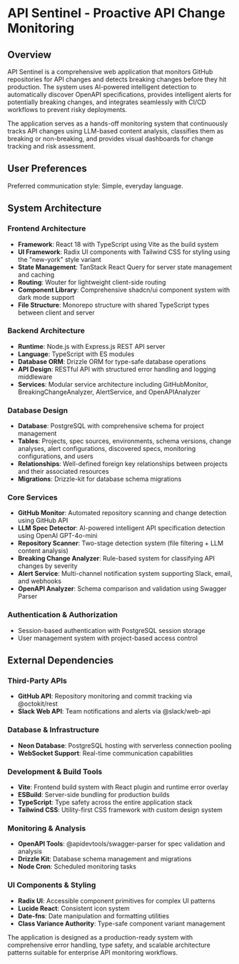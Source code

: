 # API Sentinel - Proactive API Change Monitoring

## Overview

API Sentinel is a comprehensive web application that monitors GitHub repositories for API changes and detects breaking changes before they hit production. The system uses AI-powered intelligent detection to automatically discover OpenAPI specifications, provides intelligent alerts for potentially breaking changes, and integrates seamlessly with CI/CD workflows to prevent risky deployments.

The application serves as a hands-off monitoring system that continuously tracks API changes using LLM-based content analysis, classifies them as breaking or non-breaking, and provides visual dashboards for change tracking and risk assessment.

## User Preferences

Preferred communication style: Simple, everyday language.

## System Architecture

### Frontend Architecture
- **Framework**: React 18 with TypeScript using Vite as the build system
- **UI Framework**: Radix UI components with Tailwind CSS for styling using the "new-york" style variant
- **State Management**: TanStack React Query for server state management and caching
- **Routing**: Wouter for lightweight client-side routing
- **Component Library**: Comprehensive shadcn/ui component system with dark mode support
- **File Structure**: Monorepo structure with shared TypeScript types between client and server

### Backend Architecture
- **Runtime**: Node.js with Express.js REST API server
- **Language**: TypeScript with ES modules
- **Database ORM**: Drizzle ORM for type-safe database operations
- **API Design**: RESTful API with structured error handling and logging middleware
- **Services**: Modular service architecture including GitHubMonitor, BreakingChangeAnalyzer, AlertService, and OpenAPIAnalyzer

### Database Design
- **Database**: PostgreSQL with comprehensive schema for project management
- **Tables**: Projects, spec sources, environments, schema versions, change analyses, alert configurations, discovered specs, monitoring configurations, and users
- **Relationships**: Well-defined foreign key relationships between projects and their associated resources
- **Migrations**: Drizzle-kit for database schema migrations

### Core Services
- **GitHub Monitor**: Automated repository scanning and change detection using GitHub API
- **LLM Spec Detector**: AI-powered intelligent API specification detection using OpenAI GPT-4o-mini
- **Repository Scanner**: Two-stage detection system (file filtering + LLM content analysis)
- **Breaking Change Analyzer**: Rule-based system for classifying API changes by severity
- **Alert Service**: Multi-channel notification system supporting Slack, email, and webhooks
- **OpenAPI Analyzer**: Schema comparison and validation using Swagger Parser

### Authentication & Authorization
- Session-based authentication with PostgreSQL session storage
- User management system with project-based access control

## External Dependencies

### Third-Party APIs
- **GitHub API**: Repository monitoring and commit tracking via @octokit/rest
- **Slack Web API**: Team notifications and alerts via @slack/web-api

### Database & Infrastructure
- **Neon Database**: PostgreSQL hosting with serverless connection pooling
- **WebSocket Support**: Real-time communication capabilities

### Development & Build Tools
- **Vite**: Frontend build system with React plugin and runtime error overlay
- **ESBuild**: Server-side bundling for production builds
- **TypeScript**: Type safety across the entire application stack
- **Tailwind CSS**: Utility-first CSS framework with custom design system

### Monitoring & Analysis
- **OpenAPI Tools**: @apidevtools/swagger-parser for spec validation and analysis
- **Drizzle Kit**: Database schema management and migrations
- **Node Cron**: Scheduled monitoring tasks

### UI Components & Styling
- **Radix UI**: Accessible component primitives for complex UI patterns
- **Lucide React**: Consistent icon system
- **Date-fns**: Date manipulation and formatting utilities
- **Class Variance Authority**: Type-safe component variant management

The application is designed as a production-ready system with comprehensive error handling, type safety, and scalable architecture patterns suitable for enterprise API monitoring workflows.